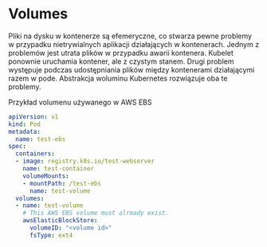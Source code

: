 # Volumes

Pliki na dysku w kontenerze są efemeryczne, co stwarza pewne problemy w przypadku nietrywialnych aplikacji działających w kontenerach. Jednym z problemów jest utrata plików w przypadku awarii kontenera. Kubelet ponownie uruchamia kontener, ale z czystym stanem. Drugi problem występuje podczas udostępniania plików między kontenerami działającymi razem w pode. Abstrakcja woluminu Kubernetes rozwiązuje oba te problemy.

Przykład volumenu używanego w AWS EBS

```yaml
apiVersion: v1
kind: Pod
metadata:
  name: test-ebs
spec:
  containers:
  - image: registry.k8s.io/test-webserver
    name: test-container
    volumeMounts:
    - mountPath: /test-ebs
      name: test-volume
  volumes:
  - name: test-volume
    # This AWS EBS volume must already exist.
    awsElasticBlockStore:
      volumeID: "<volume id>"
      fsType: ext4
```